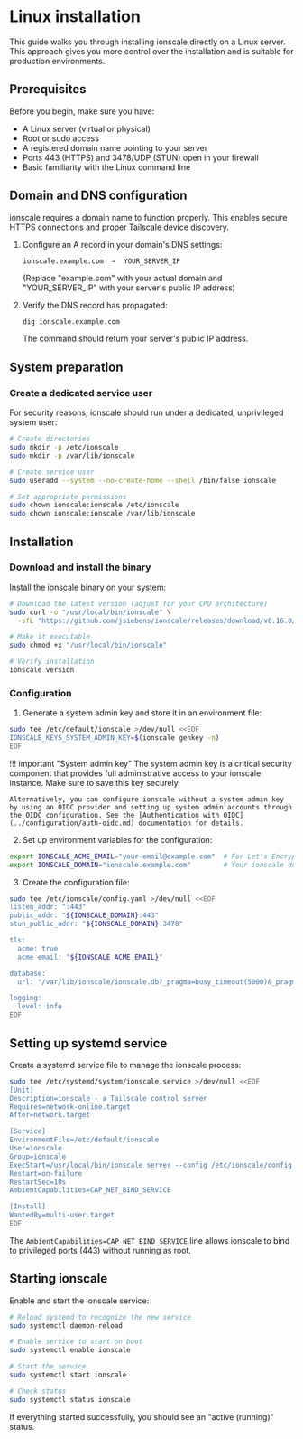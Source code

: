 # Linux installation

This guide walks you through installing ionscale directly on a Linux server. This approach gives you more control over the installation and is suitable for production environments.

## Prerequisites

Before you begin, make sure you have:

- A Linux server (virtual or physical)
- Root or sudo access
- A registered domain name pointing to your server
- Ports 443 (HTTPS) and 3478/UDP (STUN) open in your firewall
- Basic familiarity with the Linux command line

## Domain and DNS configuration

ionscale requires a domain name to function properly. This enables secure HTTPS connections and proper Tailscale device discovery.

1. Configure an A record in your domain's DNS settings:
   ```
   ionscale.example.com  →  YOUR_SERVER_IP
   ```
   (Replace "example.com" with your actual domain and "YOUR_SERVER_IP" with your server's public IP address)

2. Verify the DNS record has propagated:
   ```bash
   dig ionscale.example.com
   ```
   The command should return your server's public IP address.

## System preparation

### Create a dedicated service user

For security reasons, ionscale should run under a dedicated, unprivileged system user:

```bash
# Create directories
sudo mkdir -p /etc/ionscale
sudo mkdir -p /var/lib/ionscale

# Create service user
sudo useradd --system --no-create-home --shell /bin/false ionscale

# Set appropriate permissions
sudo chown ionscale:ionscale /etc/ionscale
sudo chown ionscale:ionscale /var/lib/ionscale
```

## Installation

### Download and install the binary

Install the ionscale binary on your system:

```bash
# Download the latest version (adjust for your CPU architecture)
sudo curl -o "/usr/local/bin/ionscale" \
  -sfL "https://github.com/jsiebens/ionscale/releases/download/v0.16.0/ionscale_linux_amd64"

# Make it executable
sudo chmod +x "/usr/local/bin/ionscale"

# Verify installation
ionscale version
```

### Configuration

1. Generate a system admin key and store it in an environment file:

```bash
sudo tee /etc/default/ionscale >/dev/null <<EOF
IONSCALE_KEYS_SYSTEM_ADMIN_KEY=$(ionscale genkey -n)
EOF
```

!!! important "System admin key"
    The system admin key is a critical security component that provides full administrative access to your ionscale instance. Make sure to save this key securely.
    
    Alternatively, you can configure ionscale without a system admin key by using an OIDC provider and setting up system admin accounts through the OIDC configuration. See the [Authentication with OIDC](../configuration/auth-oidc.md) documentation for details.

2. Set up environment variables for the configuration:

```bash
export IONSCALE_ACME_EMAIL="your-email@example.com"  # For Let's Encrypt notifications
export IONSCALE_DOMAIN="ionscale.example.com"        # Your ionscale domain
```

3. Create the configuration file:

```bash
sudo tee /etc/ionscale/config.yaml >/dev/null <<EOF
listen_addr: ":443"
public_addr: "${IONSCALE_DOMAIN}:443"
stun_public_addr: "${IONSCALE_DOMAIN}:3478"

tls:
  acme: true
  acme_email: "${IONSCALE_ACME_EMAIL}"

database:
  url: "/var/lib/ionscale/ionscale.db?_pragma=busy_timeout(5000)&_pragma=journal_mode(WAL)"

logging:
  level: info
EOF
```

## Setting up systemd service

Create a systemd service file to manage the ionscale process:

```bash
sudo tee /etc/systemd/system/ionscale.service >/dev/null <<EOF
[Unit]
Description=ionscale - a Tailscale control server
Requires=network-online.target
After=network.target

[Service]
EnvironmentFile=/etc/default/ionscale
User=ionscale
Group=ionscale
ExecStart=/usr/local/bin/ionscale server --config /etc/ionscale/config.yaml
Restart=on-failure
RestartSec=10s
AmbientCapabilities=CAP_NET_BIND_SERVICE

[Install]
WantedBy=multi-user.target
EOF
```

The `AmbientCapabilities=CAP_NET_BIND_SERVICE` line allows ionscale to bind to privileged ports (443) without running as root.

## Starting ionscale

Enable and start the ionscale service:

```bash
# Reload systemd to recognize the new service
sudo systemctl daemon-reload

# Enable service to start on boot
sudo systemctl enable ionscale

# Start the service
sudo systemctl start ionscale

# Check status
sudo systemctl status ionscale
```

If everything started successfully, you should see an "active (running)" status.
